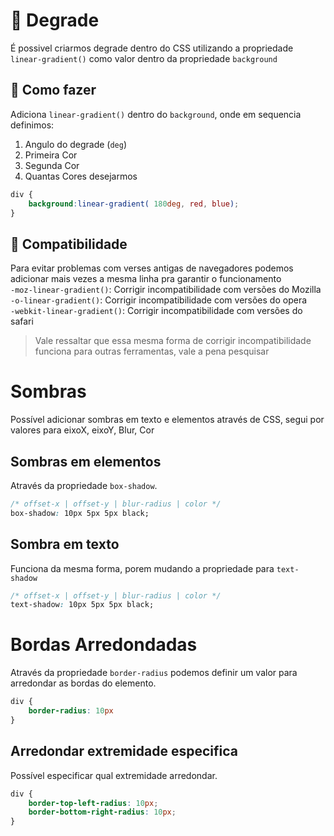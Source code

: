 # 📖 Degrade
É possivel criarmos degrade dentro do CSS utilizando a propriedade `linear-gradient()` como valor dentro da propriedade `background`

## 🤔 Como fazer
Adiciona `linear-gradient()` dentro do `background`, onde em sequencia definimos:
1. Angulo do degrade (`deg`)
2. Primeira Cor
3. Segunda Cor
4. Quantas Cores desejarmos

```CSS
div {
    background:linear-gradient( 180deg, red, blue);
}
```
## 🧬 Compatibilidade
Para evitar problemas com verses antigas de navegadores podemos adicionar mais vezes a mesma linha pra garantir o funcionamento  
`-moz-linear-gradient()`: Corrigir incompatibilidade com versões do Mozilla  
`-o-linear-gradient()`: Corrigir incompatibilidade com versões do opera  
`-webkit-linear-gradient()`: Corrigir incompatibilidade com versões do safari

>Vale ressaltar que essa mesma forma de corrigir incompatibilidade funciona para outras ferramentas, vale a pena pesquisar
>

# Sombras

Possível adicionar sombras em texto e elementos através de CSS, segui por valores para eixoX, eixoY, Blur, Cor

## Sombras em elementos

Através da propriedade `box-shadow`.
```css
/* offset-x | offset-y | blur-radius | color */
box-shadow: 10px 5px 5px black;
```

## Sombra em texto

Funciona da mesma forma, porem mudando a propriedade para `text-shadow`
```css
/* offset-x | offset-y | blur-radius | color */
text-shadow: 10px 5px 5px black;
```

# Bordas Arredondadas

Através da propriedade `border-radius` podemos definir um valor para arredondar as bordas do elemento.
```css
div {
    border-radius: 10px
}
```

## Arredondar extremidade especifica

Possível especificar qual extremidade arredondar.
```css
div {
    border-top-left-radius: 10px;
    border-bottom-right-radius: 10px;
}
```